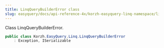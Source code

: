 ```yaml
---
title: LinqQueryBuilderError class
slug: easyquery/docs/api-reference-4x/korzh-easyquery-linq-namespace/linqquerybuildererror-class
---
```



Class LinqQueryBuilderError.
```csharp
public class Korzh.EasyQuery.Linq.LinqQueryBuilderError
    : Exception, ISerializable

```